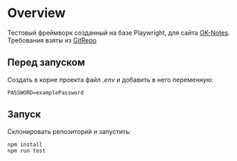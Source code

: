 # Overview
Тестовый фреймворк созданный на базе Playwright, для сайта [OK-Notes](https://enotes.pointschool.ru/). Требования взяты из [GitRepo](https://github.com/lunin-vadim/qa-web)

## Перед запуском
Создать в корне проекта файл *.env* и добавить в него переменную:
```
PASSWORD=examplePassword
```

## Запуск
Склонировать репозиторий и запустить:
```
npm install
npm run test
```

